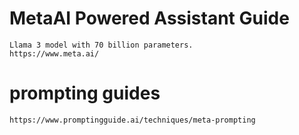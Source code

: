 # MetaAI Powered Assistant Guide
    Llama 3 model with 70 billion parameters.
    https://www.meta.ai/

# prompting guides
    https://www.promptingguide.ai/techniques/meta-prompting

    